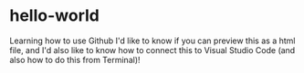 # hello-world
Learning how to use Github
I'd like to know if you can preview this as a html file, and I'd also like to know how to connect this to Visual Studio Code (and also how to do this from Terminal)!
